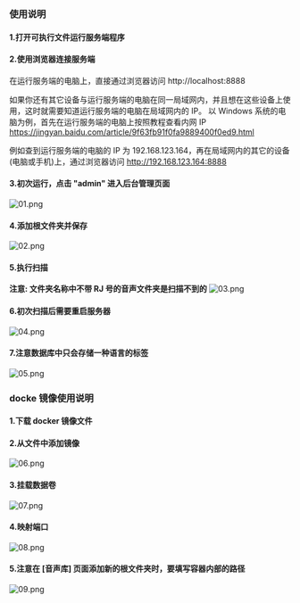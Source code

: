 ### 使用说明
#### 1.打开可执行文件运行服务端程序

#### 2.使用浏览器连接服务端
在运行服务端的电脑上，直接通过浏览器访问 http://localhost:8888

如果你还有其它设备与运行服务端的电脑在同一局域网内，并且想在这些设备上使用，这时就需要知道运行服务端的电脑在局域网内的 IP。 以 Windows 系统的电脑为例，首先在运行服务端的电脑上按照教程查看内网 IP https://jingyan.baidu.com/article/9f63fb91f0fa9889400f0ed9.html

例如查到运行服务端的电脑的 IP 为 192.168.123.164，再在局域网内的其它的设备(电脑或手机)上，通过浏览器访问 http://192.168.123.164:8888

#### 3.初次运行，点击 "admin" 进入后台管理页面
![01.png](https://i.loli.net/2020/04/22/j81VBrIfRyG9TzC.png)

#### 4.添加根文件夹并保存
![02.png](https://i.loli.net/2020/04/22/aMwLEKgjfVHvyJT.png)

#### 5.执行扫描
**注意: 文件夹名称中不带 RJ 号的音声文件夹是扫描不到的**
![03.png](https://i.loli.net/2020/04/22/pb5GtPoVKL6mwzA.png)

#### 6.初次扫描后需要重启服务器
![04.png](https://i.loli.net/2020/04/22/kfLF6qP2b3t9oiS.png)

#### 7.注意数据库中只会存储一种语言的标签
![05.png](https://i.loli.net/2020/04/22/eSRPvprqzosADXh.png)

### docke 镜像使用说明
#### 1.下载 docker 镜像文件

#### 2.从文件中添加镜像
![06.png](https://i.loli.net/2020/04/22/HqFvgnMybEzhjQm.png)

#### 3.挂载数据卷
![07.png](https://i.loli.net/2020/04/22/mcM5D4vfAgoYbCQ.png)

#### 4.映射端口
![08.png](https://i.loli.net/2020/04/22/5d2JkIf8XCe3KyG.png)

#### 5.注意在 [音声库] 页面添加新的根文件夹时，要填写容器内部的路径
![09.png](https://i.loli.net/2020/04/22/2ogO8R5hyGsTpj7.png)
